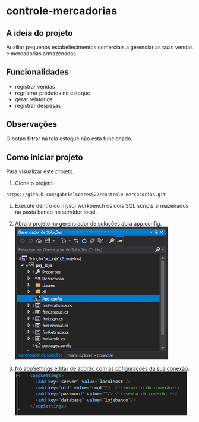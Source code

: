 # controle-mercadorias
## A ideia do projeto
Auxiliar pequenos estabeliecimentos comerciais a gerenciar as suas vendas e mercadorias armazenadas.

## Funcionalidades
* registrar vendas
* regristrar produtos no estoque
* gerar relatorios
* registrar despesas

## Observações
O botao filtrar na tela estoque não esta funcionado.

## Como iniciar projeto
Para visualizar este projeto.

1. Clone o projeto.
```
https://github.com/gabrielSoares522/controle-mercadorias.git
```
1. Execute dentro do mysql workbench os dois SQL scripts armazenados na  pasta banco no servidor local.

1. Abra o projeto no gerenciador de soluções abra app.config.
![geneciador](https://github.com/gabrielSoares522/controle-mercadorias/blob/master/imagens/geren_Solucoes.png)

1. No appSettings editar de acordo com as cofigurações da sua conexão.
![app_config](https://github.com/gabrielSoares522/controle-mercadorias/blob/master/imagens/app_config.png)
